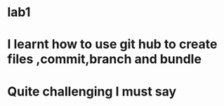 # lab1
# I learnt how to use git hub to create files ,commit,branch and bundle
# Quite challenging I must say
